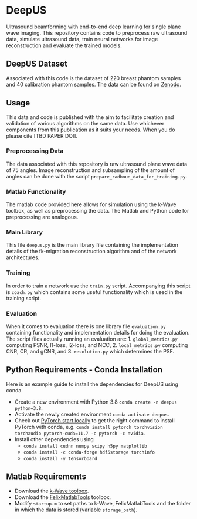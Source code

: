 # DeepUS
Ultrasound beamforming with end-to-end deep learning for single plane wave imaging. This repository contains code to preprocess raw ultrasound data, simulate ultrasound data, train neural networks for image reconstruction and evaluate the trained models.

## DeepUS Dataset
Associated with this code is the dataset of 220 breast phantom samples and 40 calibration phantom samples. The data can be found on [Zenodo](https://zenodo.org/record/7986407).

## Usage
This data and code is published with the aim to facilitate creation and validation of various algorithms on the same data. Use whichever components from this publication as it suits your needs. When you do please cite [TBD PAPER DOI].

### Preprocessing Data
The data associated with this repository is raw ultrasound plane wave data of 75 angles. Image reconstruction and subsampling of the amount of angles can be done with the script `prepare_radboud_data_for_training.py`.

### Matlab Functionality
The matlab code provided here allows for simulation using the k-Wave toolbox, as well as preprocessing the data. The Matlab and Python code for preprocessing are analogous.

### Main Library
This file `deepus.py` is the main library file containing the implementation details of the fk-migration reconstruction algorithm and of the network architectures.

### Training
In order to train a network use the `train.py` script. Accompanying this script is `coach.py` which contains some useful functionality which is used in the training script.

### Evaluation
When it comes to evaluation there is one library file `evaluation.py` containing functionality and implementation details for doing the evaluation. The script files actually running an evaluation are: 1. `global_metrics.py` computing PSNR, l1-loss, l2-loss, and NCC, 2. `local_metrics.py` computing CNR, CR, and gCNR, and 3. `resolution.py` which determines the PSF.

## Python Requirements - Conda Installation
Here is an example guide to install the dependencies for DeepUS using conda.
* Create a new environment with Python 3.8 `conda create -n deepus python=3.8`.
* Activate the newly created environment `conda activate deepus`.
* Check out [PyTorch start locally](https://pytorch.org/get-started/locally/) to get the right command to install PyTorch with conda, e.g. `conda install pytorch torchvision torchaudio pytorch-cuda=11.7 -c pytorch -c nvidia`.
* Install other dependencies using
  + `conda install cudnn numpy scipy h5py matplotlib`
  + `conda install -c conda-forge hdf5storage torchinfo`
  + `conda install -y tensorboard`

## Matlab Requirements
* Download the [k-Wave toolbox](http://www.k-wave.org/).
* Download the [FelixMatlabTools](https://github.com/FelixLucka/FelixMatlabTools) toolbox.
* Modify `startup.m` to set paths to k-Wave, FelixMatlabTools and the folder in which the data is stored (variable `storage_path`).
